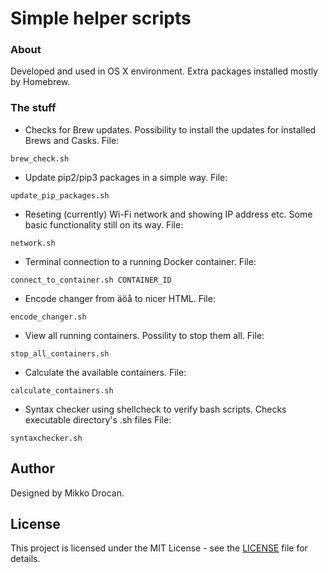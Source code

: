 # Simple helper scripts

### About

Developed and used in OS X environment. Extra packages installed mostly by Homebrew.

### The stuff

- Checks for Brew updates. Possibility to install the updates for installed Brews and Casks. File:
```
brew_check.sh
```

- Update pip2/pip3 packages in a simple way. File:
```
update_pip_packages.sh
```

- Reseting (currently) Wi-Fi network and showing IP address etc. Some basic functionality still on its way. File:
```
network.sh
```

- Terminal connection to a running Docker container. File:
```
connect_to_container.sh CONTAINER_ID
```

- Encode changer from äöå to nicer HTML. File:
```
encode_changer.sh
```

- View all running containers. Possility to stop them all. File:
```
stop_all_containers.sh
```

- Calculate the available containers. File:
```
calculate_containers.sh
```

- Syntax checker using shellcheck to verify bash scripts. Checks executable directory's .sh files File:
```
syntaxchecker.sh
```

## Author

Designed by Mikko Drocan.

## License

This project is licensed under the MIT License - see the [LICENSE](LICENSE) file for details.

